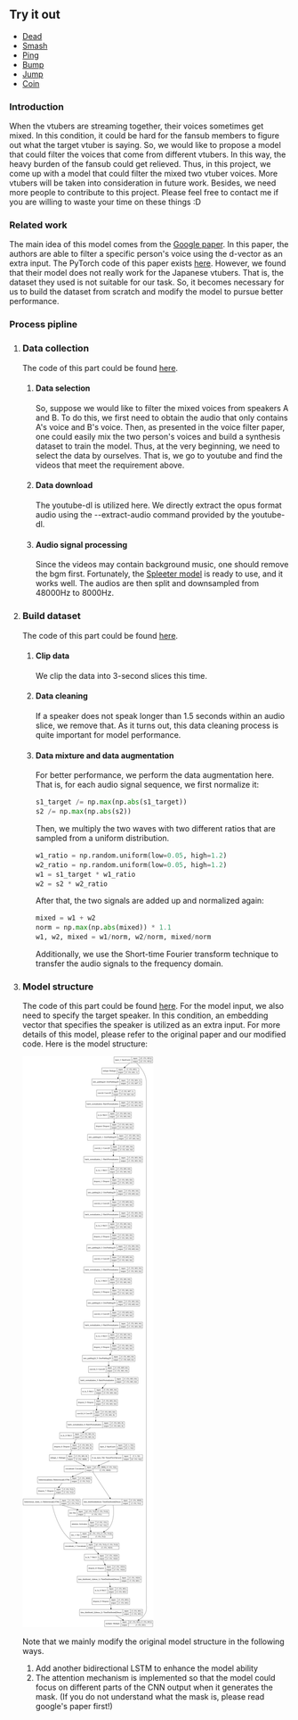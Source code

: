 <html lang="en">
  <head>
    <title>Play Sounds with JavaScript</title>
    <meta charset="utf-8">
    <script src="sounds.js" type="text/javascript"></script>
    <link rel="stylesheet" type="text/css" href="style.css" />
  </head>
  <body>
    <h2>Try it out</h2>
    <ul>
      <li><a href="#" onclick="playSound('dead'); return false;">Dead</a></li>
      <li><a href="#" onclick="playSound('smash'); return false;">Smash</a></li>
      <li><a href="#" onclick="playSound('ping'); return false;">Ping</a></li>
      <li><a href="#" onclick="playSound('bump');">Bump</a></li>
      <li><a href="#" onclick="playSound('jump');">Jump</a></li>
      <li><a href="#" onclick="playSound('coin');">Coin</a></li>
    </ul>
  </body>
</html>

### Introduction

When the vtubers are streaming together, their voices sometimes get mixed. In this condition, it could be hard for the fansub members to figure out what the target vtuber is saying. So, we would like to propose a model that could filter the voices that come from different vtubers. In this way, the heavy burden of the fansub could get relieved. Thus, in this project, we come up with a model that could filter the mixed two vtuber voices. More vtubers will be taken into consideration in future work. Besides, we need more people to contribute to this project. Please feel free to contact me if you are willing to waste your time on these things :D

### Related work

The main idea of this model comes from the [Google paper](https://arxiv.org/abs/1810.04826). In this paper, the authors are able to filter a specific person's voice using the d-vector as an extra input. The PyTorch code of this paper exists [here](https://github.com/mindslab-ai/voicefilter.git). However, we found that their model does not really work for the Japanese vtubers. That is, the dataset they used is not suitable for our task. So, it becomes necessary for us to build the dataset from scratch and modify the model to pursue better performance.

### Process pipline

1. ### Data collection

   The code of this part could be found [here](https://colab.research.google.com/drive/1LYtwVfCYxlKUDYotXq-dauGZZ4aH-pix?usp=sharing).

   1. #### Data selection

      So, suppose we would like to filter the mixed voices from speakers A and B. To do this, we first need to obtain the audio that only contains A's voice and B's voice. Then, as presented in the voice filter paper, one could easily mix the two person's voices and build a synthesis dataset to train the model. Thus, at the very beginning, we need to select the data by ourselves. That is, we go to youtube and find the videos that meet the requirement above.

   2. #### Data download

      The youtube-dl is utilized here. We directly extract the opus format audio using the --extract-audio command provided by the youtube-dl.

   3. #### Audio signal processing

      Since the videos may contain background music, one should remove the bgm first. Fortunately, the [Spleeter model](https://github.com/deezer/spleeter.git) is ready to use, and it works well. The audios are then split and downsampled from 48000Hz to 8000Hz.

2. ### Build dataset

   The code of this part could be found [here](https://colab.research.google.com/drive/1m-UXb9fIFwFDEANQf3eBLFopsmFgbtSd?usp=sharing).

   1. #### Clip data

      We clip the data into 3-second slices this time.

   2. #### Data cleaning

      If a speaker does not speak longer than 1.5 seconds within an audio slice, we remove that. As it turns out, this data cleaning process is quite important for model performance.

   3. #### Data mixture and data augmentation

      For better performance, we perform the data augmentation here. That is, for each audio signal sequence, we first normalize it:

      ```python
      s1_target /= np.max(np.abs(s1_target))
      s2 /= np.max(np.abs(s2))
      ```

      Then, we multiply the two waves with two different ratios that are sampled from a uniform distribution. 

      ```python
      w1_ratio = np.random.uniform(low=0.05, high=1.2)
      w2_ratio = np.random.uniform(low=0.05, high=1.2)
      w1 = s1_target * w1_ratio
      w2 = s2 * w2_ratio
      ```

      After that, the two signals are added up and normalized again:

      ```python
      mixed = w1 + w2
      norm = np.max(np.abs(mixed)) * 1.1
      w1, w2, mixed = w1/norm, w2/norm, mixed/norm
      ```

      Additionally, we use the Short-time Fourier transform technique to transfer the audio signals to the frequency domain.

3. ### Model structure

   The code of this part could be found [here](https://colab.research.google.com/drive/17KOywcQpox86Ey5CMGkioN-f5xWUBpTz?usp=sharing). For the model input, we also need to specify the target speaker. In this condition, an embedding vector that specifies the speaker is utilized as an extra input. For more details of this model, please refer to the original paper and our modified code. Here is the model structure:

   <p>
    <img src="model (9).png"/>
   </p>

   Note that we mainly modify the original model structure in the following ways.

   1. Add another bidirectional LSTM to enhance the model ability
   2. The attention mechanism is implemented so that the model could focus on different parts of the CNN output when it generates the mask. (If you do not understand what the mask is, please read google's paper first!)
